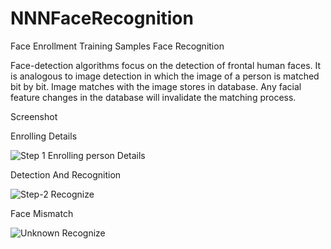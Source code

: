 # NNNFaceRecognition
Face Enrollment
Training Samples
Face Recognition

Face-detection algorithms focus on the detection of frontal human faces. It is analogous to image detection in which the image of a person is matched bit by bit. Image matches with the image stores in database. Any facial feature changes in the database will invalidate the matching process.

Screenshot

Enrolling Details

![Step 1 Enrolling person Details](https://user-images.githubusercontent.com/66684630/84168569-2d97e600-aa95-11ea-9af1-15b0251daffe.PNG)

Detection And Recognition

![Step-2 Recognize](https://user-images.githubusercontent.com/66684630/84168576-2f61a980-aa95-11ea-8285-98f0b4b0d4eb.PNG)

Face Mismatch

![Unknown Recognize](https://user-images.githubusercontent.com/66684630/84168580-34265d80-aa95-11ea-8df4-3aebce05ff5f.PNG)
